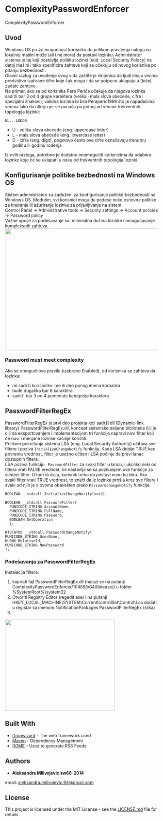# ComplexityPasswordEnforcer
ComplexityPasswordEnforcer

## Uvod

Windows OS pruža mogućnost korisniku da prilikom pravljenja naloga na lokalnoj mašini može (ali i ne mora) da postavi lozinku. Administrator sistema je taj koji postavlja politiku lozinki (end. Local Security Polocy) na datoj mašini i tako specificira zahteve koji se očekuju od novog korisnika po pitanju bezbednosti.  
Glavni razlog za uvođenje ovog vida zaštite je činjenica da ljudi imaju veoma predvidivo izabrane šifre koje čak mogu i da se potpuno uklapaju u (loše) zadate zahteve.  
Na primer, ako se od korisnika Pere Perića očekuje da njegova lozinka sadrži bar 3 od 4 grupe karaktera (velika i mala slova abecede, cifre i specijalni znakovi), validna lozinka bi bila Peraperic1999 što je napadačima veoma lako da otkriju jer se ponaša po jednoj od veoma frekventnih topologija lozinki: 
```
UL...LDDDD  
```
- U - velika slova abecede (eng. uppercase letter)  
- L - mala slova abecede (eng. lowercase letter)  
- D - cifra (eng. digit), pogotovo često ove cifre označavaju trenutnu godinu ili godinu rođenja   

Iz ovih razloga, potrebno je dodatno onemogućiti korisnicima da odaberu lozinke koje će se uklapati u neku od frekventnih topologija lozinki.

## Konfigurisanje politike bezbednosti na Windows OS

Sistem administratori su zaduženi za konfigurisanje politike bezbednosti na Windows OS. Međutim, svi korisnici mogu da podese neke osnovne politike za kreiranje ili ažuriranje lozinke za prijavljivanje na sistem.  
Control Panel -> Administrative tools -> Security settings -> Account policies -> Password policy  
Važne opcije za podešavanje su: minimalna dužina lozinke i omogućavanje kompleksnih zahteva.  
<img src="https://user-images.githubusercontent.com/17849956/27335697-ba969418-55cd-11e7-96c8-56012476ca31.png" width="563" height="400" />  


### Password must meet complexity

Ako se omogući ovo pravilo (izabrano Enabled), od korisnika se zahteva da lozinka:
- ne sadrži korisničko ime ili deo punog imena korisnika
- bude dugačka bar 6 karaktera
- sadrži bar 3 od 4 pomenute kategorije karaktera

## PasswordFilterRegEx

PasswordFilterRegEx je prvi deo projekta koji sadrži dll (Dynamic-link library) PasswordFilterRegEx.dll, koncept sistemske deljene biblioteke čiji je cilj da eksportovanjem i implementacijom tri funkcije napravi novi filter koji će novi i menjane lozinke kasnije koristiti.  
Prilikom pokretanja sistema LSA (eng. Local Security Authority) učitava sve filtere i poziva <code>InitializeChangeNotify</code> funkciju. Kada LSA dobije TRUE kao povratnu vrednost, filter je usešno učitan i LSA počinje da pravi lanac dostupnih filtera.  
LSA poziva funkciju <code> PasswordFilter</code> za svaki filter u lancu, i ukoliko neki od filtera vrati FALSE vrednost, ne nastavlja se sa pozivanjem ove funkcije za sledeći filter. U tom slučaju, korisnik treba da postavi novu lozinku. Ako svaki filter vrati TRUE vrednost, to znači da je lozinka prošla kroz sve filtere i svaki od njih je o ovome obavešten preko  <code>PasswordChangeNotify</code> funkcije.  

```
BOOLEAN __stdcall InitializeChangeNotify(void);	 
```
```
BOOLEAN __stdcall PasswordFilter(  
  PUNICODE_STRING AccountName,  
  PUNICODE_STRING FullName,  
  PUNICODE_STRING Password,  
  BOOLEAN SetOperation  
  );   
  ```
  ```
NTSTATUS __stdcall PasswordChangeNotify(  
  PUNICODE_STRING UserName,  
  ULONG RelativeId,  
  PUNICODE_STRING NewPassword  
  ); 
```
### Podešavanja za PasswordFilterRegEx

Instalacija filtera:
1. kopirati fajl PasswordFilterRegEx.dll (nalazi se na putanji ComplexityPasswordEnforcer/10489/x64/Release/) u folder %SystemRoot%\system32
2. Otvoriti Registry Editor (regedit.exe) i na putanji HKEY_LOCAL_MACHINE\SYSTEM\CurrentControlSet\Control\Lsa dodati u registar sa imenom NotificationPackages PasswordFilterRegEx (slika)
3. 


<img src="https://user-images.githubusercontent.com/17849956/27342415-6a416b9c-55e0-11e7-8590-282276069ed9.png" width="362" height="300" /> 

## Built With

* [Dropwizard](http://www.dropwizard.io/1.0.2/docs/) - The web framework used
* [Maven](https://maven.apache.org/) - Dependency Management
* [ROME](https://rometools.github.io/rome/) - Used to generate RSS Feeds

 

## Authors

* **Aleksandra Milivojevic sw66-2014** 

email: aleksandra.milivojevic.94@gmail.com

## License

This project is licensed under the MIT License - see the [LICENSE.md](LICENSE.md) file for details

